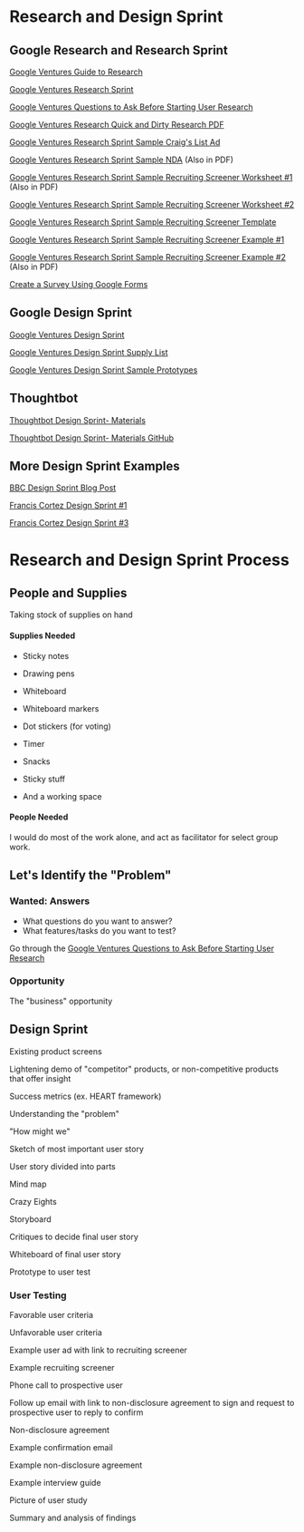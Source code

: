 # Research and Design Sprint

## Google Research and Research Sprint
[Google Ventures Guide to Research](http://www.gv.com/lib/gv-guide-to-research)

[Google Ventures Research Sprint](http://www.gv.com/lib/the-gv-research-sprint-a-4-day-process-for-answering-important-startup-questions)

[Google Ventures Questions to Ask Before Starting User Research](http://www.gv.com/lib/questions-to-ask-before-starting-user-research)

[Google Ventures Research Quick and Dirty Research PDF](http://www.gv.com/wp-content/uploads/2013/02/User-Research-Workshop_Google-Ventures_Feb2013.pdf)

[Google Ventures Research Sprint Sample Craig's List Ad](http://www.gv.com/wp-content/uploads/2014/07/Google-Ventures-Research-Sprint-Sample-Craigslist-ad.png)

[Google Ventures Research Sprint Sample NDA](http://www.gv.com/wp-content/uploads/2014/07/Google-Ventures-Research-Sprint-Sample-NDA.pdf) (Also in PDF)

[Google Ventures Research Sprint Sample Recruiting Screener Worksheet #1](http://www.gv.com/wp-content/uploads/2014/07/Google-Ventures-Research-Sprint-Screener-Worksheet.pdf) (Also in PDF)

[Google Ventures Research Sprint Sample Recruiting Screener Worksheet #2](https://drive.google.com/previewtemplate?id=1E96r55rFIXcpMWhcVADL2aX11Q5MaS8IifvFIE1pLGs&mode=public&ddrp=1#)

[Google Ventures Research Sprint Sample Recruiting Screener Template](http://www.gv.com/ds-redirect/images/content/recruiting-screener.png)

[Google Ventures Research Sprint Sample Recruiting Screener Example #1](https://docs.google.com/forms/d/1O3BDu28iUhn6UB9qAQE_zDL3iY2y77xWh63r9RnGyeg/viewform)

[Google Ventures Research Sprint Sample Recruiting Screener Example #2](https://docs.google.com/forms/d/1f6C7DnNEgfRCBtjGjHQQTsj8QBRY8xYIo8iE0W21hlU/viewform?formkey=dDFoemRKdTdKZzc5dmI2ZGkyT1ZvcGc6MA#gid=0) (Also in PDF)

[Create a Survey Using Google Forms](https://support.google.com/docs/answer/87809?hl=en)

## Google Design Sprint

[Google Ventures Design Sprint](http://www.gv.com/sprint)

[Google Ventures Design Sprint Supply List](http://amzn.com/lm/RS9AYY6BTLDCM)

[Google Ventures Design Sprint Sample Prototypes](https://www.dropbox.com/sh/tpuzocfhvz3ekm7/AADdT1T6cdtCDad7zE2WJglja)

## Thoughtbot

[Thoughtbot Design Sprint- Materials](http://robots.thoughtbot.com/the-product-design-sprint)

[Thoughtbot Design Sprint- Materials GitHub](https://github.com/thoughtbot/design-sprint)

## More Design Sprint Examples
[BBC Design Sprint Blog Post](http://www.bbc.co.uk/blogs/internet/entries/60392136-1685-39c4-84bc-b8b2f54f6556)

[Francis Cortez Design Sprint #1](http://franciscortez.com/design-sprint)

[Francis Cortez Design Sprint #3](https://medium.com/@makeshowlearn/personal-design-sprint-iii-prompts-10949cc4cf6b)

# Research and Design Sprint Process

## People and Supplies
Taking stock of supplies on hand

#### Supplies Needed
* Sticky notes 
* Drawing pens 
* Whiteboard
* Whiteboard markers
* Dot stickers (for voting)
* Timer 
* Snacks 
* Sticky stuff

* And a working space

#### People Needed

I would do most of the work alone, and act as facilitator for select group work. 

## Let's Identify the "Problem"

### Wanted: Answers

* What questions do you want to answer?
* What features/tasks do you want to test?

Go through the [Google Ventures Questions to Ask Before Starting User Research](http://www.gv.com/lib/questions-to-ask-before-starting-user-research) 

### Opportunity

The "business" opportunity

## Design Sprint

Existing product screens

Lightening demo of "competitor" products, or non-competitive products that offer insight

Success metrics (ex. HEART framework)

Understanding the "problem"

"How might we"

Sketch of most important user story

User story divided into parts

Mind map 

Crazy Eights 

Storyboard 

Critiques to decide final user story

Whiteboard of final user story 

Prototype to user test

### User Testing

Favorable user criteria 

Unfavorable user criteria

Example user ad with link to recruiting screener

Example recruiting screener

Phone call to prospective user

Follow up email with link to non-disclosure agreement to sign and request to prospective user to reply to confirm

Non-disclosure agreement

Example confirmation email

Example non-disclosure agreement

Example interview guide

Picture of user study

Summary and analysis of findings

